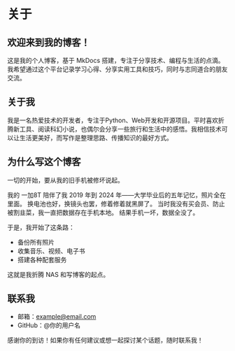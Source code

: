 
# 关于
## 欢迎来到我的博客！

这是我的个人博客，基于 MkDocs 搭建，专注于分享技术、编程与生活的点滴。我希望通过这个平台记录学习心得、分享实用工具和技巧，同时与志同道合的朋友交流。

## 关于我

我是一名热爱技术的开发者，专注于Python、Web开发和开源项目。平时喜欢折腾新工具、阅读科幻小说，也偶尔会分享一些旅行和生活中的感悟。我相信技术可以让生活更美好，而写作是整理思路、传播知识的最好方式。

## 为什么写这个博客

一切的开始，要从我的旧手机被修坏说起。

我的 一加8T 陪伴了我 2019 年到 2024 年——大学毕业后的五年记忆，照片全在里面。
换电池也好，换镜头也罢，修着修着就黑屏了。
当时我没有买会员、防止被割韭菜，我一直把数据存在手机本地。
结果手机一坏，数据全没了。

于是，我开始了这条路：

- 备份所有照片
- 收集音乐、视频、电子书
- 搭建各种配套服务

这就是我折腾 NAS 和写博客的起点。


## 联系我

- 邮箱：example@email.com
- GitHub：@你的用户名

感谢你的到访！如果你有任何建议或想一起探讨某个话题，随时联系我！

